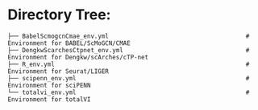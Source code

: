 # Directory Tree:
    ├── BabelScmogcnCmae_env.yml                                      # Environment for BABEL/ScMoGCN/CMAE
    ├── DengkwScarchesCtpnet_env.yml                                  # Environment for Dengkw/scArches/cTP-net
    ├── R_env.yml                                                     # Environment for Seurat/LIGER 
    ├── scipenn_env.yml                                               # Environment for sciPENN                      
    └── totalvi_env.yml                                               # Environment for totalVI        
